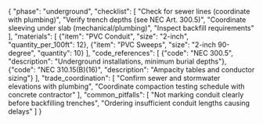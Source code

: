 {
  "phase": "underground",
  "checklist": [
    "Check for sewer lines (coordinate with plumbing)",
    "Verify trench depths (see NEC Art. 300.5)",
    "Coordinate sleeving under slab (mechanical/plumbing)",
    "Inspect backfill requirements"
  ],
  "materials": [
    {"item": "PVC Conduit", "size": "2-inch", "quantity_per_100ft": 12},
    {"item": "PVC Sweeps", "size": "2-inch 90-degree", "quantity": 10}
  ],
  "code_references": [
    {"code": "NEC 300.5", "description": "Underground installations, minimum burial depths"},
    {"code": "NEC 310.15(B)(16)", "description": "Ampacity tables and conductor sizing"}
  ],
  "trade_coordination": [
    "Confirm sewer and stormwater elevations with plumbing",
    "Coordinate compaction testing schedule with concrete contractor"
  ],
  "common_pitfalls": [
    "Not marking conduit clearly before backfilling trenches",
    "Ordering insufficient conduit lengths causing delays"
  ]
}
